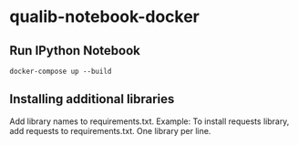 # qualib-notebook-docker

## Run IPython Notebook
```
docker-compose up --build
```

## Installing additional libraries
Add library names to requirements.txt. Example: To install requests library, add requests to requirements.txt.
One library per line.
